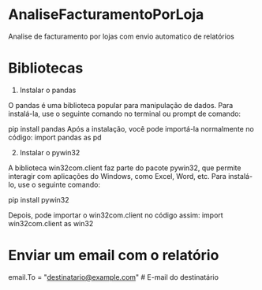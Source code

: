 # AnaliseFacturamentoPorLoja
 Analise de facturamento por lojas com envio automatico de relatórios

# Bibliotecas
1. Instalar o pandas

O pandas é uma biblioteca popular para manipulação de dados. Para instalá-la, use o seguinte comando no terminal ou prompt de comando:

pip install pandas
Após a instalação, você pode importá-la normalmente no código:
import pandas as pd

2. Instalar o pywin32

A biblioteca win32com.client faz parte do pacote pywin32, que permite interagir com aplicações do Windows, como Excel, Word, etc.
Para instalá-lo, use o seguinte comando:

pip install pywin32

Depois, pode importar o win32com.client no código assim:
import win32com.client as win32

# Enviar um email com o relatório
email.To = "destinatario@example.com"  # E-mail do destinatário
